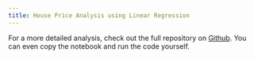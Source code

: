 ```yaml
---
title: House Price Analysis using Linear Regression
---
```


For a more detailed analysis, check out the full repository on [Github](https://github.com/luke-lite/Residential-Real-Estate-Analysis). You can even copy the notebook and run the code yourself.
